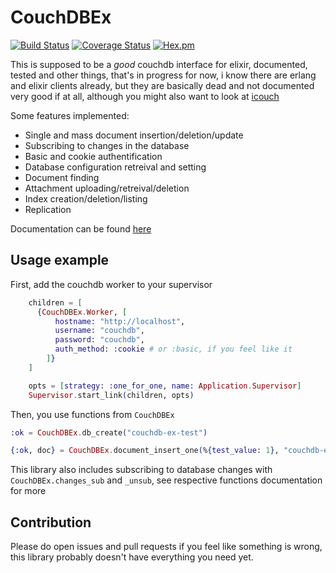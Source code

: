 # CouchDBEx

[![Build Status](https://www.travis-ci.org/vaartis/couchdb-ex.svg?branch=master)](https://www.travis-ci.org/vaartis/couchdb-ex)
[![Coverage Status](https://coveralls.io/repos/github/vaartis/couchdb-ex/badge.svg?branch=master)](https://coveralls.io/github/vaartis/couchdb-ex?branch=master)
[![Hex.pm](https://img.shields.io/hexpm/v/couchdb_ex.svg)](https://hex.pm/packages/couchdb_ex)


This is supposed to be a *good* couchdb interface for elixir,
documented, tested and other things, that's in progress for now, i know
there are erlang and elixir clients already, but they are basically dead and not
documented very good if at all, although you might also want to
look at [icouch](https://hex.pm/packages/icouch)

Some features implemented:

- Single and mass document insertion/deletion/update
- Subscribing to changes in the database
- Basic and cookie authentification
- Database configuration retreival and setting
- Document finding
- Attachment uploading/retreival/deletion
- Index creation/deletion/listing
- Replication

Documentation can be found [here](https://hexdocs.pm/couchdb_ex)

## Usage example

First, add the couchdb worker to your supervisor

```elixir
    children = [
      {CouchDBEx.Worker, [
          hostname: "http://localhost",
          username: "couchdb",
          password: "couchdb",
          auth_method: :cookie # or :basic, if you feel like it
        ]}
    ]

    opts = [strategy: :one_for_one, name: Application.Supervisor]
    Supervisor.start_link(children, opts)
```

Then, you use functions from `CouchDBEx`

```elixir
:ok = CouchDBEx.db_create("couchdb-ex-test")

{:ok, doc} = CouchDBEx.document_insert_one(%{test_value: 1}, "couchdb-ex-test")
```

This library also includes subscribing to database changes with `CouchDBEx.changes_sub` and `_unsub`,
see respective functions documentation for more

## Contribution

Please do open issues and pull requests if you feel like something
is wrong, this library probably doesn't have everything you need yet.
